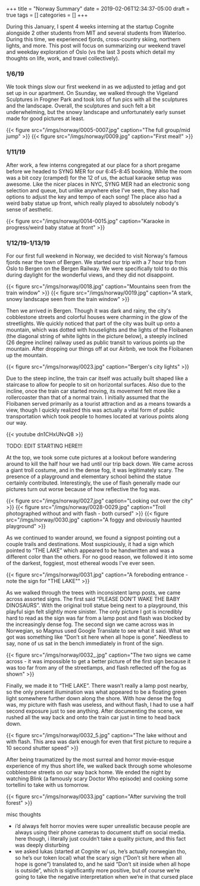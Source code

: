 +++
title = "Norway Summary"
date = 2019-02-06T12:34:37-05:00
draft = true
tags = []
categories = []
+++

During this January, I spent 4 weeks interning at the startup Cognite alongside 2 other students from MIT and several students from Waterloo. During this time, we experienced fjords, cross-country skiing, northern lights, and more. This post will focus on summarizing our weekend travel and weekday exploration of Oslo (vs the last 3 posts which detail my thoughts on life, work, and travel collectively).

### 1/6/19
We took things slow our first weekend in as we adjusted to jetlag and got set up in our apartment. On Ssunday, we walked through the Vigeland Sculptures in Frogner Park and took lots of fun pics with all the sculptures and the landscape. Overall, the sculptures and such felt a bit underwhelming, but the snowy landscape and unfortunately early sunset made for good pictures at least.

{{< figure src="/imgs/norway/0005-0007.jpg" caption="The full group/mid jump" >}}
{{< figure src="/imgs/norway/0009.jpg" caption="First meal!" >}}

### 1/11/19
After work, a few interns congregated at our place for a short pregame before we headed to SYNG MER for our 6:45-8:45 booking. While the room was a bit cozy (cramped) for the 12 of us, the actual karaoke setup was awesome. Like the nicer places in NYC, SYNG MER had an electronic song selection and queue, but unlike anywhere else I’ve seen, they also had options to adjust the key and tempo of each song! The place also had a weird baby statue up front, which really played to absolutely nobody's sense of aesthetic.

{{< figure src="/imgs/norway/0014-0015.jpg" caption="Karaoke in progress/weird baby statue at front" >}}

### 1/12/19-1/13/19
For our first full weekend in Norway, we decided to visit Norway's famous fjords near the town of Bergen. We started our trip with a 7 hour trip from Oslo to Bergen on the Bergen Railway. We were specifically told to do this during daylight for the wonderful views, and they did not disappoint.


{{< figure src="/imgs/norway/0018.jpg" caption="Mountains seen from the train window" >}}
{{< figure src="/imgs/norway/0019.jpg" caption="A stark, snowy landscape seen from the train window" >}}

Then we arrived in Bergen. Though it was dark and rainy, the city's cobblestone streets and colorful houses were charming in the glow of the streetlights. We quickly noticed that part of the city was built up onto a mountain, which was dotted with houselights and the lights of the Floibanen (the diagonal string of white lights in the picture below), a steeply inclined (26 degree incline) railway used as public transit to various points up the mountain. After dropping our things off at our Airbnb, we took the Floibanen up the mountain.

{{< figure src="/imgs/norway/0023.jpg" caption="Bergen's city lights" >}}

Due to the steep incline, the train car itself was actually built shaped like a staircase to allow for people to sit on horizontal surfaces. Also due to the incline, once the train car started moving, its movement felt more like a rollercoaster than that of a normal train. I initially assumed that the Floibanen served primarily as a tourist attraction and as a means towards a view, though I quickly realized this was actually a vital form of public transportation which took people to homes located at various points along our way. 

{{< youtube dn1CHxUNvQ8 >}}

TODO: EDIT STARTING HERE!!!

At the top, we took some cute pictures at a lookout before wandering around to kill the half hour we had until our trip back down. We came across a giant troll costume, and in the dense fog, it was legitimately scary. The presence of a playground and elementary school behind the statue certainly contributed. Interestingly, the use of flash generally made our pictures turn out worse because of how reflective the fog was.


{{< figure src="/imgs/norway/0027.jpg" caption="Looking out over the city" >}}
{{< figure src="/imgs/norway/0028-0029.jpg" caption="Troll photographed without and with flash - both cursed" >}}
{{< figure src="/imgs/norway/0030.jpg" caption="A foggy and obviously haunted playground" >}}

As we continued to wander around, we found a signpost pointing out a couple trails and destinations. Most suspiciously, it had a sign which pointed to “THE LAKE” which appeared to be handwritten and was a different color than the others. For no good reason, we followed it into some of the darkest, foggiest, most ethereal woods I’ve ever seen.

{{< figure src="/imgs/norway/0031.jpg" caption="A foreboding entrance - note the sign for \"THE LAKE\"" >}}

As we walked through the trees with inconsistent lamp posts, we came across assorted signs. The first said “PLEASE DON’T WAKE THE BABY DINOSAURS”. With the original troll statue being next to a playground, this playful sign felt slightly more sinister. The only picture I got is incredibly hard to read as the sign was far from a lamp post and flash was blocked by the increasingly dense fog. The second sign we came across was in Norwegian, so Magnus used Google Translate to see what it said. What we got was something like “Don’t sit here when all hope is gone”. Needless to say, none of us sat in the bench immediately in front of the sign.

{{< figure src="/imgs/norway/0032_.jpg" caption="The two signs we came across - it was impossible to get a better picture of the first sign because it was too far from any of the streetlamps, and flash reflected off the fog as shown" >}}

Finally, we made it to “THE LAKE”. There wasn’t really a lamp post nearby, so the only present illumination was what appeared to be a floating green light somewhere further down along the shore. With how dense the fog was, my picture with flash was useless, and without flash, I had to use a half second exposure just to see anything. After documenting the scene, we rushed all the way back and onto the train car just in time to head back down.

{{< figure src="/imgs/norway/0032_5.jpg" caption="The lake without and with flash. This area was dark enough for even that first picture to require a 10 second shutter speed" >}}

After being traumatized by the most surreal and horror movie-esque experience of my thus short life, we walked back through some wholesome cobblestone streets on our way back home. We ended the night by watching Blink (a famously scary Doctor Who episode) and cooking some tortellini to take with us tomorrow.

{{< figure src="/imgs/norway/0033.jpg" caption="After surviving the troll forest" >}}

misc thoughts
- i’d always felt horror movies were super unrealistic because people are always using their phone cameras to document stuff on social media. here though, i literally just couldn’t take a quality picture, and this fact was deeply disturbing
- we asked lukas (started at Cognite w/ us, he’s actually norwegian tho, so he’s our token local) what the scary sign (“Don’t sit here when all hope is gone”) translated to, and he said “Don’t sit inside when all hope is outside”, which is significantly more positive, but of course we’re going to take the negative interpretation when we’re in that cursed place


